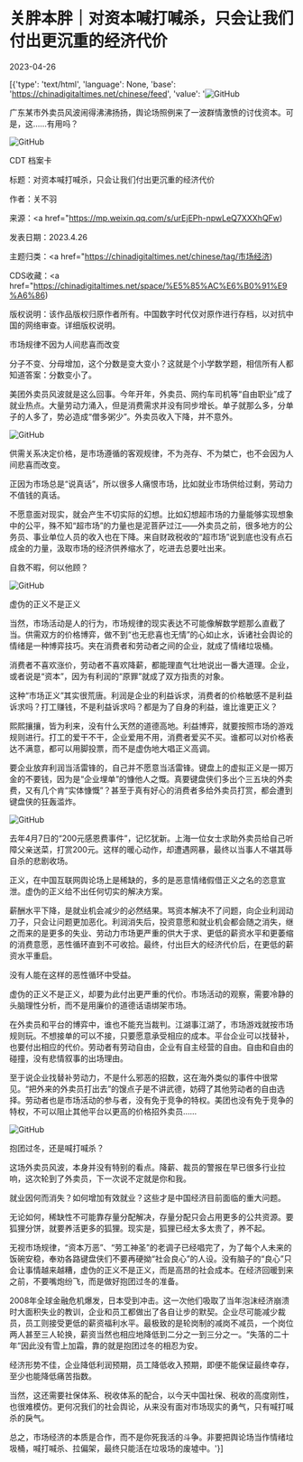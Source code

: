 # 关胖本胖｜对资本喊打喊杀，只会让我们付出更沉重的经济代价

2023-04-26

[{'type': 'text/html', 'language': None, 'base': 'https://chinadigitaltimes.net/chinese/feed', 'value': '![GitHub](https://chinadigitaltimes.net/chinese/files/2023/04/image-1682509566492.png)

广东某市外卖员风波闹得沸沸扬扬，舆论场照例来了一波群情激愤的讨伐资本。可是，这……有用吗？

![GitHub](https://chinadigitaltimes.net/chinese/files/2023/04/post-695337-64491060e7884.)



CDT 档案卡

标题：对资本喊打喊杀，只会让我们付出更沉重的经济代价

作者：关不羽

来源：<a href="https://mp.weixin.qq.com/s/urEjEPh-npwLeQ7XXXhQFw)

发表日期：2023.4.26

主题归类：<a href="https://chinadigitaltimes.net/chinese/tag/市场经济)

CDS收藏：<a href="https://chinadigitaltimes.net/space/%E5%85%AC%E6%B0%91%E9%A6%86)

版权说明：该作品版权归原作者所有。中国数字时代仅对原作进行存档，以对抗中国的网络审查。详细版权说明。





市场规律不因为人间悲喜而改变

分子不变、分母增加，这个分数是变大变小？这就是个小学数学题，相信所有人都知道答案：分数变小了。

美团外卖员风波就是这么回事。今年开年，外卖员、网约车司机等“自由职业”成了就业热点。大量劳动力涌入，但是消费需求并没有同步增长。单子就那么多，分单子的人多了，势必造成“僧多粥少”。外卖员收入下降，并不意外。

![GitHub](https://chinadigitaltimes.net/chinese/files/2023/04/post-695337-644910610388c.)

供需关系决定价格，是市场遵循的客观规律，不为尧存、不为桀亡，也不会因为人间悲喜而改变。

正因为市场总是“说真话”，所以很多人痛恨市场，比如就业市场供给过剩，劳动力不值钱的真话。

不愿意面对现实，就会产生不切实际的幻想。比如幻想超市场的力量能够实现想象中的公平，殊不知“超市场”的力量也是泥菩萨过江——外卖员之前，很多地方的公务员、事业单位人员的收入也在下降。来自财政税收的“超市场”说到底也没有点石成金的力量，汲取市场的经济供养缩水了，吃进去总要吐出来。

自救不暇，何以他顾？

![GitHub](https://chinadigitaltimes.net/chinese/files/2023/04/post-695337-644910610aae3.)

虚伪的正义不是正义

当然，市场活动是人的行为，市场规律的现实表达不可能像解数学题那么直截了当。供需双方的价格博弈，做不到“也无悲喜也无情”的心如止水，诉诸社会舆论的情绪是一种博弈技巧。夹在消费者和劳动者之间的企业，就成了情绪垃圾桶。

消费者不喜欢涨价，劳动者不喜欢降薪，都能理直气壮地说出一番大道理。企业，或者说是“资本”，因为有利润的“原罪”就成了双方指责的对象。

这种“市场正义”其实很荒唐。利润是企业的利益诉求，消费者的价格敏感不是利益诉求吗？打工赚钱，不是利益诉求吗？都是为了自身的利益，谁比谁更正义？

熙熙攘攘，皆为利来，没有什么天然的道德高地。利益博弈，就要按照市场的游戏规则进行。打工的爱干不干，企业爱用不用，消费者爱买不买。谁都可以对价格表达不满意，都可以用脚投票，而不是虚伪地大唱正义高调。

要企业放弃利润当活雷锋的，自己并不愿意当活雷锋。键盘上的虚拟正义是一掷万金的不要钱，因为是“企业埋单”的慷他人之慨。真要键盘侠们多出个三五块的外卖费，又有几个肯“实体慷慨”？甚至于真有好心的消费者多给外卖员打赏，都会遭到键盘侠的狂轰滥炸。

![GitHub](https://chinadigitaltimes.net/chinese/files/2023/04/post-695337-644910611dc7d.png)

去年4月7日的“200元感恩费事件”，记忆犹新。上海一位女士求助外卖员给自己听障父亲送菜，打赏200元。这样的暖心动作，却遭遇网暴，最终以当事人不堪其辱自杀的悲剧收场。

正义，在中国互联网舆论场上是稀缺的，多的是恶意情绪假借正义之名的恣意宣泄。虚伪的正义给不出任何切实的解决方案。

薪酬水平下降，是就业机会减少的必然结果。骂资本解决不了问题，向企业利润动刀子，只会让问题更加恶化。利润消失后，投资意愿和就业机会都会随之消失，继之而来的是更多的失业、劳动力市场更严重的供大于求、更低的薪资水平和更萎缩的消费意愿，恶性循环直到不可收拾。最终，付出巨大的经济代价后，在更低的薪资水平重启。

没有人能在这样的恶性循环中受益。

虚伪的正义不是正义，却要为此付出更严重的代价。市场活动的观察，需要冷静的头脑理性分析，而不是用廉价的道德话语绑架市场。

在外卖员和平台的博弈中，谁也不能充当裁判。江湖事江湖了，市场游戏就按市场规则玩。不想接单的可以不接，只要愿意承受相应的成本。平台企业可以找替补，也要付出相应的代价。劳动者有劳动自由，企业有自主经营的自由。自由和自由的碰撞，没有悲情叙事的出场理由。

至于说企业找替补劳动力，不是什么邪恶的招数，这在海外类似的事件中很常见。“把外来的外卖员打出去”的馊点子是不讲武德，妨碍了其他劳动者的自由选择。劳动者也是市场活动的参与者，没有免于竞争的特权。美团也没有免于竞争的特权，不可以阻止其他平台以更高的价格招外卖员……

![GitHub](https://chinadigitaltimes.net/chinese/files/2023/04/post-695337-6449106124f8c.)

抱团过冬，还是喊打喊杀？

这场外卖员风波，本身并没有特别的看点。降薪、裁员的警报在早已很多行业拉响，这次轮到了外卖员，下一次说不定就是你和我。

就业因何而消失？如何增加有效就业？这些才是中国经济目前面临的重大问题。

无论如何，稀缺性不可能靠存量分配解决，存量分配只会占用更多的公共资源。要狐狸分饼，就要养活更多的狐狸。现实是，狐狸已经太多太贵了，养不起。

无视市场规律，“资本万恶”、“劳工神圣”的老调子已经唱完了，为了每个人未来的饭碗安稳，奉劝各路键盘侠们不要再硬拗“社会良心”的人设。没有脑子的“良心”只会让事情越来越糟，虚伪的正义不是正义，而是高昂的社会成本。在经济回暖到来之前，不要嘴炮纷飞，而是做好抱团过冬的准备。

2008年全球金融危机爆发，日本受到冲击。这一次他们吸取了当年泡沫经济崩溃时大面积失业的教训，企业和员工都做出了各自让步的默契。企业尽可能减少裁员，员工则接受更低的薪资福利水平。最极致的是轮岗制的减岗不减员，一个岗位两人甚至三人轮换，薪资当然也相应地降低到二分之一到三分之一。“失落的二十年”因此没有雪上加霜，靠的就是抱团过冬的相忍为安。

经济形势不佳，企业降低利润预期，员工降低收入预期，即便不能保证最终幸存，至少也能降低痛苦指数。

当然，这还需要社保体系、税收体系的配合，以今天中国社保、税收的高度刚性，也很难模仿。更何况我们的社会舆论，从来没有面对市场现实的勇气，只有喊打喊杀的戾气。

总之，市场经济的本质是合作，而不是你死我活的斗争。非要把舆论场当作情绪垃圾桶，喊打喊杀、拉偏架，最终只能活在垃圾场的废墟中。'}]